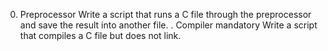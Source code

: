 0. Preprocessor
Write a script that runs a C file through the preprocessor and save the result into another file.
. Compiler
mandatory
Write a script that compiles a C file but does not link.

